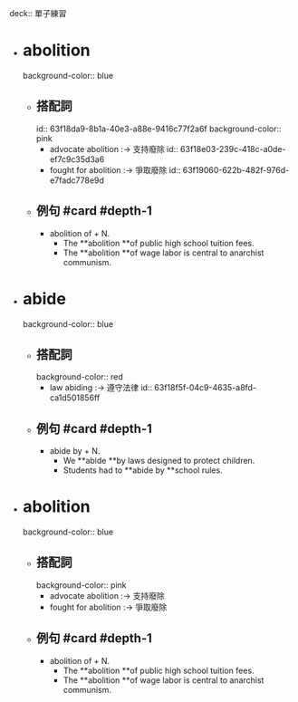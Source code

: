 deck:: 單子練習

- # abolition
  background-color:: blue
	- ## 搭配詞
	  id:: 63f18da9-8b1a-40e3-a88e-9416c77f2a6f
	  background-color:: pink
		- advocate abolition :-> 支持廢除
		  id:: 63f18e03-239c-418c-a0de-ef7c9c35d3a6
		- fought for abolition :-> 爭取廢除
		  id:: 63f19060-622b-482f-976d-e7fadc778e9d
	- ## 例句 #card #depth-1
		- abolition of + N.
			- The **abolition **of public high school tuition fees.
			- The **abolition **of wage labor is central to anarchist communism.
- # abide
  background-color:: blue
	- ## 搭配詞
	  background-color:: red
		- law abiding :-> 遵守法律
		  id:: 63f18f5f-04c9-4635-a8fd-ca1d501856ff
	- ## 例句 #card #depth-1
		- abide by + N.
			- We **abide **by laws designed to protect children.
			- Students had to **abide by **school rules.
- # abolition
  background-color:: blue
	- ## 搭配詞
	  background-color:: pink
		- advocate abolition :-> 支持廢除
		- fought for abolition :-> 爭取廢除
	- ## 例句 #card #depth-1
		- abolition of + N.
			- The **abolition **of public high school tuition fees.
			- The **abolition **of wage labor is central to anarchist communism.